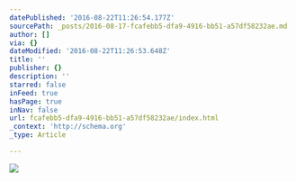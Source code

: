 ```yaml
---
datePublished: '2016-08-22T11:26:54.177Z'
sourcePath: _posts/2016-08-17-fcafebb5-dfa9-4916-bb51-a57df58232ae.md
author: []
via: {}
dateModified: '2016-08-22T11:26:53.648Z'
title: ''
publisher: {}
description: ''
starred: false
inFeed: true
hasPage: true
inNav: false
url: fcafebb5-dfa9-4916-bb51-a57df58232ae/index.html
_context: 'http://schema.org'
_type: Article

---
```

![](https://the-grid-user-content.s3-us-west-2.amazonaws.com/0d68b723-9b95-4cb4-9294-1f2275cd5659.jpg)